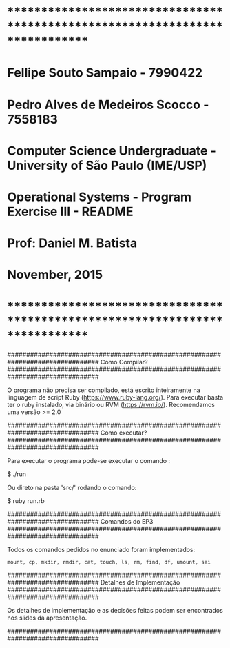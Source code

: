 #   ****************************************************************************
#
#   Fellipe Souto Sampaio           - 7990422
#   Pedro Alves de Medeiros Scocco  - 7558183
# 
#   Computer Science Undergraduate - University of São Paulo (IME/USP)
#   Operational Systems - Program Exercise III - README
#   Prof: Daniel M. Batista
#
#   November, 2015
#
#   ****************************************************************************

################################################################################
                               Como Compilar?
################################################################################

  O programa não precisa ser compilado, está escrito inteiramente na linguagem de script Ruby (https://www.ruby-lang.org/). 
  Para executar basta ter o ruby instalado, via binário ou RVM (https://rvm.io/). Recomendamos uma versão >= 2.0

################################################################################
                               Como executar?
################################################################################

  Para executar o programa pode-se executar o comando : 

$ ./run

  Ou direto na pasta 'src/' rodando o comando:

$ ruby run.rb
    
################################################################################
                               Comandos do EP3
################################################################################

  Todos os comandos pedidos no enunciado foram implementados:
    
    mount, cp, mkdir, rmdir, cat, touch, ls, rm, find, df, umount, sai

################################################################################
                          Detalhes de Implementação
################################################################################

  Os detalhes de implementação e as decisões feitas podem ser encontrados nos slides da apresentação.

################################################################################